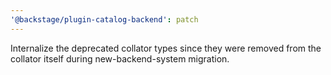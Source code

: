 ```yaml
---
'@backstage/plugin-catalog-backend': patch
---
```


Internalize the deprecated collator types since they were removed from the collator itself during new-backend-system migration.
